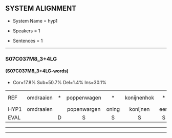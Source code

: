 
## SYSTEM ALIGNMENT

- System Name = hyp1

- Speakers = 1

- Sentences = 1

---

### S07C037M8_3+4LG

#### (S07C037M8_3+4LG-words)

- Cor=17.8%	Sub=50.7%	Del=1.4%	Ins=30.1%

|  |  |  |  |  |  |  |  |  |  |  |  |  |  |  |  |  |  |  |  |  |  |  |  |  |  |  |  |  |  |  |  |  |  |  |  |  |  |  |  |  |  |  |  |  |  |  |  |  |  |  |  |  |  |  |  |  |  |  |  |  |  |  |  |  |  |  |  |  |  |  |  |  |  |
|:--- |:---:|:---:|:---:|:---:|:---:|:---:|:---:|:---:|:---:|:---:|:---:|:---:|:---:|:---:|:---:|:---:|:---:|:---:|:---:|:---:|:---:|:---:|:---:|:---:|:---:|:---:|:---:|:---:|:---:|:---:|:---:|:---:|:---:|:---:|:---:|:---:|:---:|:---:|:---:|:---:|:---:|:---:|:---:|:---:|:---:|:---:|:---:|:---:|:---:|:---:|:---:|:---:|:---:|:---:|:---:|:---:|:---:|:---:|:---:|:---:|:---:|:---:|:---:|:---:|:---:|:---:|:---:|:---:|:---:|:---:|:---:|:---:|:---:|
| REF | omdraaien | * | poppenwagen | * | konijnenhok | * | * | * | elastiekje |  |  | ruziemaken | teddybeer | dierentuin | paddenstoelen | * | * | verstoppertje | wasmachine |  |  |  |  |  |  | fototoestel | *(toilettenpapier) | toiletpapier | vrachtwagen | * | buurmannen | vogelkooi | olifant | schommelen |  |  | iedereen | schoenenwinkel | knutselen | ophangen*(ophanging) | verjaardag |  |  |  |  | sprookjesboek | tandenborstel | lucifer | * | lucifer | slaapkamer | achterdeur | ziekenhuis |  |  |  |  |  | nieuwsgierig | afblijven*(opblijven) | kabouter | washandje*(washanden) | sneeuwwitje | goeiendag | vakantie |  | limonade | autorijden |  |  | eindelijk*(eigenlijk) | familie | chocolade |
| HYP1 | omdraaien |  | popenwargen | oning | konijnen | een | hok | aa | elastiekje | ruzie | maken | dediber | drenton | paden | stolen | vorstop | vos | topperke | wasmachine | voto | toestel | wal | neten | papier | wal | 't | ver | vigt | kwijgen | buurman | e | vogelkooi | allefant | schommelen | eder | in | schone | winkel | knutselen | ophangen | verjaardag | sprookjes | boek | tanden | borstel | lus | de | qfr | nit | zover | slaapkamer | achterder | ziekenhuis | nieuwsgris | op | blijven | kaboter | was | runden | nee | hoe | weet | ie | goeiendag | vakantie | nn | madede | autorijden | eigen | lijk | fan | milie | chocolade |
| EVAL |  | D | S | S | S | S | S | S |  | I | I | S | S | S | S | S | S | S |  | I | I | I | I | I | I | S | S | S | S | S | S |  | S |  | I | I | S | S |  | S |  | I | I | I | I | S | S | S | S | S |  | S |  | I | I | I | I | I | S | S | S | S | S |  |  | I | S |  | I | I | S | S |  |
---

---
